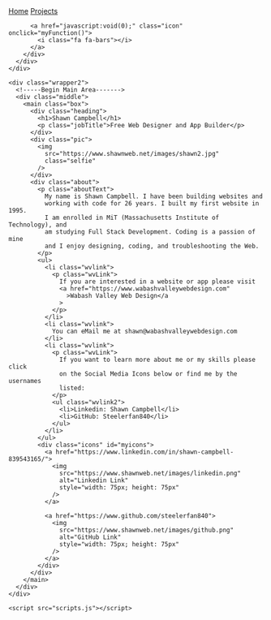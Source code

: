 
  <head>
    <meta charset="UTF-8" />
    <meta http-equiv="X-UA-Compatible" content="IE=edge" />
    <meta name="viewport" content="width=device-width, initial-scale=1.0" />
    <title>Shawn Campbell's Portfolio</title>
    <link rel="stylesheet" href="styles.css" />
    <link
      rel="stylesheet"
      href="https://cdnjs.cloudflare.com/ajax/libs/font-awesome/4.7.0/css/font-awesome.min.css"
    />
  </head>
  <body>
    <!-----Begin Header Area------->
    <div class="wrapper">
      <div class="navigation">
        <div class="topnav" id="myTopnav">
          <a href="http://steelerfan840.github.io">Home</a>
          <a href="http://steelerfan840.github.io/projects">Projects</a>

          <a href="javascript:void(0);" class="icon" onclick="myFunction()">
            <i class="fa fa-bars"></i>
          </a>
        </div>
      </div>
    </div>
 
    <div class="wrapper2">
      <!-----Begin Main Area------->
      <div class="middle">
        <main class="box">
          <div class="heading">
            <h1>Shawn Campbell</h1>
            <p class="jobTitle">Free Web Designer and App Builder</p>
          </div>
          <div class="pic">
            <img
              src="https://www.shawnweb.net/images/shawn2.jpg"
              class="selfie"
            />
          </div>
          <div class="about">
            <p class="aboutText">
              My name is Shawn Campbell. I have been building websites and
              working with code for 26 years. I built my first website in 1995.
              I am enrolled in MiT (Massachusetts Institute of Technology), and
              am studying Full Stack Development. Coding is a passion of mine
              and I enjoy designing, coding, and troubleshooting the Web.
            </p>
            <ul>
              <li class="wvlink">
                <p class="wvLink">
                  If you are interested in a website or app please visit
                  <a href="https://www.wabashvalleywebdesign.com"
                    >Wabash Valley Web Design</a
                  >
                </p>
              </li>
              <li class="wvlink">
                You can eMail me at shawn@wabashvalleywebdesign.com
              </li>
              <li class="wvlink">
                <p class="wvLink">
                  If you want to learn more about me or my skills please click
                  on the Social Media Icons below or find me by the usernames
                  listed:
                </p>
                <ul class="wvlink2">
                  <li>Linkedin: Shawn Campbell</li>
                  <li>GitHub: Steelerfan840</li>
                </ul>
              </li>
            </ul>
            <div class="icons" id="myicons">
              <a href="https://www.linkedin.com/in/shawn-campbell-839543165/">
                <img
                  src="https://www.shawnweb.net/images/linkedin.png"
                  alt="Linkedin Link"
                  style="width: 75px; height: 75px"
                />
              </a>

              <a href="https://www.github.com/steelerfan840">
                <img
                  src="https://www.shawnweb.net/images/github.png"
                  alt="GitHub Link"
                  style="width: 75px; height: 75px"
                />
              </a>
            </div>
          </div>
        </main>
      </div>
    </div>

    <script src="scripts.js"></script>
  </body>

